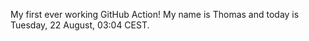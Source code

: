 My first ever working GitHub Action!
My name is Thomas and today is Tuesday, 22 August, 03:04 CEST. 
